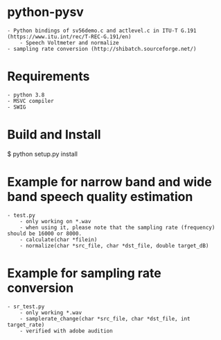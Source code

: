 # python-pysv
    - Python bindings of sv56demo.c and actlevel.c in ITU-T G.191 (https://www.itu.int/rec/T-REC-G.191/en)
        - Speech Voltmeter and normalize
    - sampling rate conversion (http://shibatch.sourceforge.net/)
    
# Requirements
    - python 3.8 
    - MSVC compiler
    - SWIG

# Build and Install
$ python setup.py install

# Example for narrow band and wide band speech quality estimation
    - test.py
        - only working on *.wav
        - when using it, please note that the sampling rate (frequency) should be 16000 or 8000. 
        - calculate(char *filein)
        - normalize(char *src_file, char *dst_file, double target_dB)
# Example for sampling rate conversion
    - sr_test.py
        - only working *.wav
        - samplerate_change(char *src_file, char *dst_file, int target_rate)
        - verified with adobe audition

